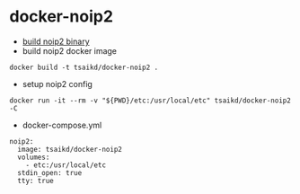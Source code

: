 docker-noip2
============

* [build noip2 binary](build)
* build noip2 docker image

```
docker build -t tsaikd/docker-noip2 .
```

* setup noip2 config

```
docker run -it --rm -v "${PWD}/etc:/usr/local/etc" tsaikd/docker-noip2 -C
```

* docker-compose.yml

```
noip2:
  image: tsaikd/docker-noip2
  volumes:
    - etc:/usr/local/etc
  stdin_open: true
  tty: true
```

